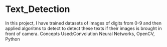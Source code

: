 # Text_Detection
In this project, I have trained datasets of images of digits from 0-9 and then applied algoritms to detect to detect these texts if their images is brought in front of camera.
Concepts Used:Convolution Neural Networks, OpenCV, Python
